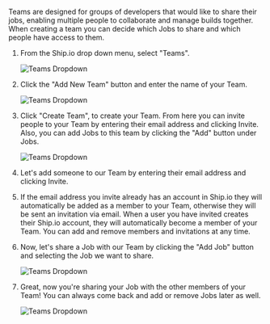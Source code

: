 Teams are designed for groups of developers that would like to share their jobs, enabling multiple people to collaborate and manage builds together. When creating a team you can decide which Jobs to share and which people have access to them.

1. From the Ship.io drop down menu, select "Teams".

    ![Teams Dropdown](/images/teams/teams-dropdown.png)

2. Click the "Add New Team" button and enter the name of your Team.

    ![Teams Dropdown](/images/teams/add-new-team.png)

3. Click "Create Team", to create your Team. From here you can invite people to your Team by entering their email address and clicking Invite. Also, you can add Jobs to this team by clicking the "Add" button under Jobs.

    ![Teams Dropdown](/images/teams/invite-members.png)

4. Let's add someone to our Team by entering their email address and clicking Invite.                                              

5. If the email address you invite already has an account in Ship.io they will automatically be added as a member to your Team, otherwise they will be sent an invitation via email. When a user you have invited creates their Ship.io account, they will automatically become a member of your Team. You can add and remove members and invitations at any time.

6. Now, let's share a Job with our Team by clicking the "Add Job" button and selecting the Job we want to share.

    ![Teams Dropdown](/images/teams/add-job.png)

7. Great, now you're sharing your Job with the other members of your Team! You can always come back and add or remove Jobs later as well.

    ![Teams Dropdown](/images/teams/job-added.png)
